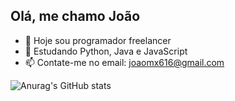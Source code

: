 ## Olá, me chamo João

- 🔭 Hoje sou programador freelancer
- 🌱 Estudando Python, Java e JavaScript
- 📫 Contate-me no email: joaomx616@gmail.com
  
![Anurag's GitHub stats](https://github-readme-stats.vercel.app/api?username=joaossantos&show_icons=true&theme=radical)
